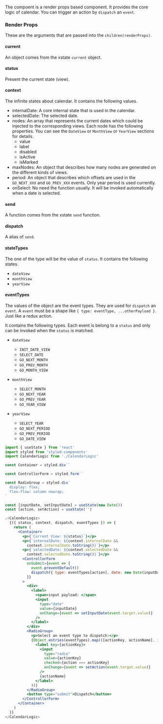 The compoent is a render props based component. It provides the core logic of calendar. You can trigger an action by `dispatch` an `event`.

### Render Props

These are the arguments that are passed into the `children(renderProps)`.

#### current

An object comes from the xstate `current` object.

#### status

Present the current state (view).

#### context

The infinite states about calendar. It contains the following values.

- internalDate: A core internal state that is used in the calendar.
- selectedDate: The selected date.
- nodes: An array that represents the current dates which could be injected to the corresponding views. Each node has the following properties. You can see the `DateView` or `MonthView` or `YearView` sections for details.
  - value
  - label
  - disabled
  - isActive
  - isMarked
- maxNodes: An object that describes how many nodes are generated on the different kinds of views.
- period: An object that describes which offsets are used in the `GO_NEXT_XXX` and `GO_PREV_XXX` events. Only year period is used currently.
- onSelect: No need the function usually. It will be invoked automatically when a date is selected.

#### send

A function comes from the xstate `send` function.

#### dispatch

A alias of `send`.

#### stateTypes

The one of the type will be the value of `status`. It contains the following states.

- `dateView`
- `monthView`
- `yearView`

#### eventTypes

The values of the object are the event types. They are used for `dispatch` an `event`. A `event` must be a shape like `{ type: eventType, ...otherPayload }`. Just like a redux action.

It contains the following types. Each event is belong to a `status` and only can be invoked when the `status` is matched.

- `dateView`

  - `INIT_DATE_VIEW`
  - `SELECT_DATE`
  - `GO_NEXT_MONTH`
  - `GO_PREV_MONTH`
  - `GO_MONTH_VIEW`

- `monthView`

  - `SELECT_MONTH`
  - `GO_NEXT_YEAR`
  - `GO_PREV_YEAR`
  - `GO_YEAR_VIEW`

- `yearView`
  - `SELECT_YEAR`
  - `GO_NEXT_PERIOD`
  - `GO_PREV_PERIOD`
  - `GO_DATE_VIEW`

```jsx
import { useState } from 'react'
import styled from 'styled-components'
import CalendarLogic from './CalendarLogic'

const Container = styled.div``

const ControllorForm = styled.form``

const RadioGroup = styled.div`
  display: flex;
  flex-flow: column nowrap;
`

const [inputDate, setInputDate] = useState(new Date())
const [action, setAction] = useState('')

;<CalendarLogic>
  {({ status, context, dispatch, eventTypes }) => {
    return (
      <Container>
        <p>{`Current View: ${status}`}</p>
        <p>{`internalDate: ${context.internalDate &&
          context.internalDate.toString()}`}</p>
        <p>{`selectedDate: ${context.selectedDate &&
          context.selectedDate.toString()}`}</p>
        <ControllorForm
          onSubmit={event => {
            event.preventDefault()
            dispatch({ type: eventTypes[action], date: new Date(inputDate) })
          }}
        >
          <div>
            <label>
              <span>input payload: </span>
              <input
                type="date"
                value={inputDate}
                onChange={event => setInputDate(event.target.value)}
              />
            </label>
          </div>
          <RadioGroup>
            <p>Select an event type to dispatch:</p>
            {Object.entries(eventTypes).map(([actionKey, actionName], idx) => (
              <label key={actionKey}>
                <input
                  type="radio"
                  value={actionKey}
                  checked={action === actionKey}
                  onChange={event => setAction(event.target.value)}
                />
                {actionName}
              </label>
            ))}
          </RadioGroup>
          <button type="submit">Dispatch</button>
        </ControllorForm>
      </Container>
    )
  }}
</CalendarLogic>
```
